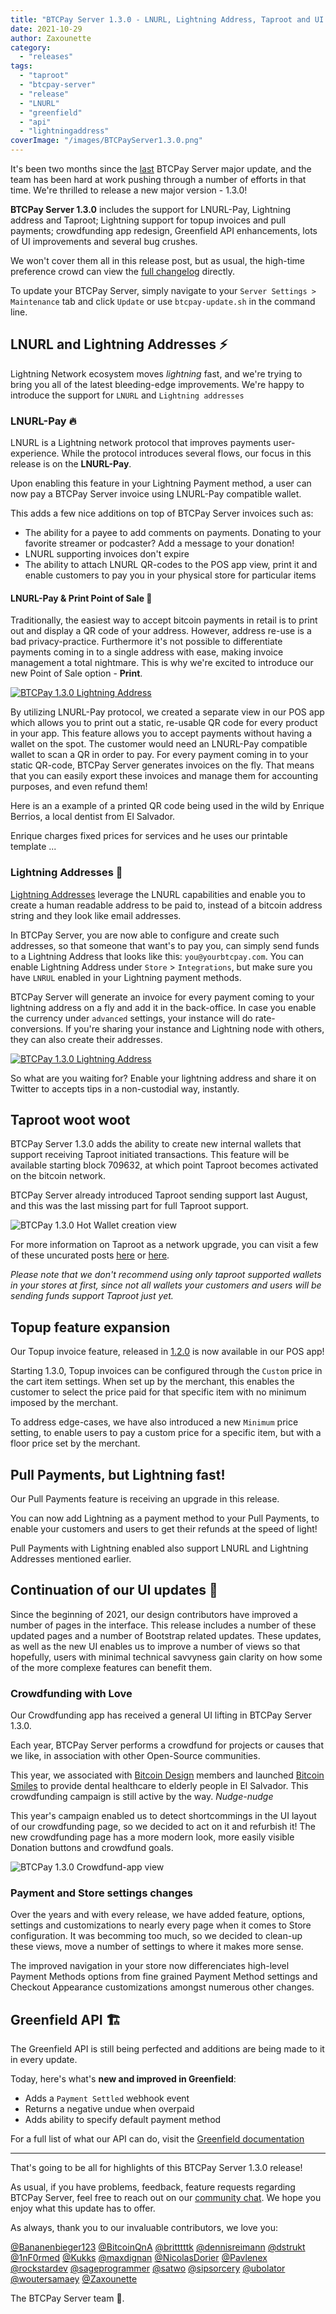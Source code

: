 ```yaml
---
title: "BTCPay Server 1.3.0 - LNURL, Lightning Address, Taproot and UI goodies"
date: 2021-10-29
author: Zaxounette
category:
  - "releases"
tags:
  - "taproot"
  - "btcpay-server"
  - "release"
  - "LNURL"
  - "greenfield"
  - "api"
  - "lightningaddress"
coverImage: "/images/BTCPayServer1.3.0.png"
---
```


It's been two months since the [last](https://blog.btcpayserver.org/btcpay-server-1-2-0/) BTCPay Server major update, and the team has been hard at work pushing through a number of efforts in that time. We're thrilled to release a new major version - 1.3.0!

**BTCPay Server 1.3.0** includes the support for LNURL-Pay, Lightning address and Taproot; Lightning support for topup invoices and pull payments; crowdfunding app redesign, Greenfield API enhancements, lots of UI improvements and several bug crushes.

We won't cover them all in this release post, but as usual, the high-time preference crowd can view the [full changelog](https://github.com/btcpayserver/btcpayserver/releases) directly.

To update your BTCPay Server, simply navigate to your `Server Settings > Maintenance` tab and click `Update` or use `btcpay-update.sh` in the command line.

## LNURL and Lightning Addresses ⚡

Lightning Network ecosystem moves *lightning* fast, and we're trying to bring you all of the latest bleeding-edge improvements. We're happy to introduce the support for `LNURL` and `Lightning addresses`

### LNURL-Pay 🔥

LNURL is a Lightning network protocol that improves payments user-experience. While the protocol introduces several flows, our focus in this release is on the **LNURL-Pay**.

Upon enabling this feature in your Lightning Payment method, a user can now pay a BTCPay Server invoice using LNURL-Pay compatible wallet.

This adds a few nice additions on top of BTCPay Server invoices such as:

* The ability for a payee to add comments on payments. Donating to your favorite streamer or podcaster? Add a message to your donation!
* LNURL supporting invoices don't expire
* The ability to attach LNURL QR-codes to the POS app view, print it and enable customers to pay you in your physical store for particular items

#### LNURL-Pay & Print Point of Sale 🏪

Traditionally, the easiest way to accept bitcoin payments in retail is to print out and display a QR code of your address. However, address re-use is a bad privacy-practice. Furthermore it's not possible to differentiate payments coming in to a single address with ease, making invoice management a total nightmare. This is why we're excited to introduce our new Point of Sale option - **Print**.

[![BTCPay 1.3.0 Lightning Address](https://img.youtube.com/vi/j0Se0nsDI/mqdefault.jpg)](https://www.youtube.com/watch?v=j0Se0nsDI)

By utilizing LNURL-Pay protocol, we created a separate view in our POS app which allows you to print out  a static, re-usable QR code for every product in your app. This feature allows you to accept payments without having a wallet on the spot. The customer would need an LNURL-Pay compatible wallet to scan a QR in order to pay.  For every payment coming in to your static QR-code, BTCPay Server generates invoices on the fly. That means that you can easily export these invoices and manage them for accounting purposes, and even refund them!

Here is an a example of a printed QR code being used in the wild by Enrique Berrios, a local dentist from El Salvador.

Enrique charges fixed prices for services and he uses our printable template ...

<!--
![BTCPay 1.3.0 LNURL POS view](/images/1.3.0-LNURL-POS-view.png)
-->

### Lightning Addresses 📧

[Lightning Addresses](http://lightningaddress.com) leverage the LNURL capabilities and enable you to create a human readable address to be paid to, instead of a bitcoin address string and they look like email addresses.

<!--
![BTCPay 1.3.0 LNURL POS view](/images/1.3.0-LNURL-POS-view.png)
-->

In BTCPay Server, you are now able to configure and create such addresses, so that someone that want's to pay you, can simply send funds to a Lightning Address that looks like this: `you@yourbtcpay.com`. You can enable Lightning Address under `Store` > `Integrations`, but make sure you have `LNRUL` enabled in your Lightning payment methods.

BTCPay Server will generate an invoice for every payment coming to your lightning address on a fly and add it in the back-office. In case you enable the currency under `advanced` settings, your instance will do rate-conversions. If you're sharing your instance and Lightning node with others, they can also create their addresses.

[![BTCPay 1.3.0 Lightning Address](https://img.youtube.com/vi/Aarmr7Zqkv8/mqdefault.jpg)](https://www.youtube.com/watch?v=Aarmr7Zqkv8)

So what are you waiting for? Enable your lightning address and share it on Twitter to accepts tips in a non-custodial way, instantly.

## Taproot woot woot

BTCPay Server 1.3.0 adds the ability to create new internal wallets that support receiving Taproot initiated transactions. This feature will be available starting block 709632, at which point Taproot becomes activated on the bitcoin network.

BTCPay Server already introduced Taproot sending support last August, and this was the last missing part for full Taproot support.

![BTCPay 1.3.0 Hot Wallet creation view](/images/1.3.0-taproot-hot-wallet.png)

For more information on Taproot as a network upgrade, you can visit a few of these uncurated posts [here](https://river.com/learn/what-is-taproot/) or [here](https://blog.kraken.com/post/10939/taproot-primer-an-upgrade-for-the-ages/).

*Please note that we don't recommend using only taproot supported wallets in your stores at first, since not all wallets your customers and users will be sending funds support Taproot just yet.*

## Topup feature expansion

Our Topup invoice feature, released in [1.2.0](https://blog.btcpayserver.org/btcpay-server-1-2-0/#top-up-invoices-%F0%9F%A7%BE) is now available in our POS app!

Starting 1.3.0, Topup invoices can be configured through the `Custom` price in the cart item settings. When set up by the merchant, this enables the customer to select the price paid for that specific item with no minimum imposed by the merchant.

To address edge-cases, we have also introduced a new `Minimum` price setting, to enable users to pay a custom price for a specific item, but with a floor price set by the merchant.

## Pull Payments, but Lightning fast!

Our Pull Payments feature is receiving an upgrade in this release.

You can now add Lightning as a payment method to your Pull Payments, to enable your customers and users to get their refunds at the speed of light!

Pull Payments with Lightning enabled also support LNURL and Lightning Addresses mentioned earlier.

## Continuation of our UI updates 🎨

Since the beginning of 2021, our design contributors have improved a number of pages in the interface. This release includes a number of these updated pages and a number of Bootstrap related updates. These updates, as well as the new UI enables us to improve a number of views so that hopefully, users with minimal technical savvyness gain clarity on how some of the more complexe features can benefit them.

### Crowdfunding with Love

Our Crowdfunding app has received a general UI lifting in BTCPay Server 1.3.0.

Each year, BTCPay Server performs a crowdfund for projects or causes that we like, in association with other Open-Source communities.

This year, we associated with [Bitcoin Design](https://bitcoin.design/) members and launched [Bitcoin Smiles](https://bitcoinsmiles.org/) to provide dental healthcare to elderly people in El Salvador. This crowdfunding campaign is still active by the way. *Nudge-nudge*

This year's campaign enabled us to detect shortcommings in the UI layout of our crowdfunding page, so we decided to act on it and refurbish it!
The new crowdfunding page has a more modern look, more easily visible Donation buttons and crowdfund goals.

![BTCPay 1.3.0 Crowdfund-app view](/images/1.3.0-crowdfund-app.png)

### Payment and Store settings changes

Over the years and with every release, we have added feature, options, settings and customizations to nearly every page when it comes to Store configuration. It was becomming too much, so we decided to clean-up these views, move a number of settings to where it makes more sense.

The improved navigation in your store now differenciates high-level Payment Methods options from fine grained Payment Method settings and Checkout Appearance customizations amongst numerous other changes.

<!--
![BTCPay 1.3.0 Store and payment settings view](/images/1.3.0-store-payment-settings.png)
-->

## Greenfield API 🏗️

The Greenfield API is still being perfected and additions are being made to it in every update.

Today, here's what's **new and improved in Greenfield**:

* Adds a `Payment Settled` webhook event
* Returns a negative undue when overpaid
* Adds ability to specify default payment method

For a full list of what our API can do, visit the [Greenfield documentation](https://docs.btcpayserver.org/API/Greenfield/v1/)

----

That's going to be all for highlights of this BTCPay Server 1.3.0 release!

As usual, if you have problems, feedback, feature requests regarding BTCPay Server, feel free to reach out on our [community chat](https://chat.btcpayserver.org/). We hope you enjoy what this update has to offer.

As always, thank you to our invaluable contributors, we love you:

[@Bananenbieger123](https://github.com/Bananenbieger123) [@BitcoinQnA](https://github.com/BitcoinQnA)  [@britttttk](https://github.com/britttttk) [@dennisreimann](https://github.com/dennisreimann) [@dstrukt](https://github.com/dstrukt) [@1nF0rmed](https://github.com/1nF0rmed) [@Kukks](https://github.com/kukks/) [@maxdignan](https://github.com/maxdignan)   [@NicolasDorier](https://github.com/nicolasdorier/) [@Pavlenex](https://github.com/pavlenex/) [@rockstardev](https://github.com/rockstardev/) [@sageprogrammer](https://github.com/sageprogrammer) [@satwo](https://github.com/satwo) [@sipsorcery](https://github.com/sipsorcery) [@ubolator](https://github.com/bolatovumar) [@woutersamaey](https://github.com/woutersamaey) [@Zaxounette](https://github.com/zaxounette)   

The BTCPay Server team 💚.
